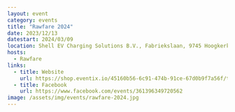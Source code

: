 ```yaml
---
layout: event
category: events
title: "Rawfare 2024"
date: 2023/12/13
datestart: 2024/03/09
location: Shell EV Charging Solutions B.V., Fabriekslaan, 9745 Hoogkerk, Nederland
hosts:
  - Rawfare
links:
  - title: Website
    url: https://shop.eventix.io/45160b56-6c91-474b-91ce-67d0b9f7a56f/tickets
  - title: Facebook
    url: https://www.facebook.com/events/361396349720562
image: /assets/img/events/rawfare-2024.jpg
---
```

